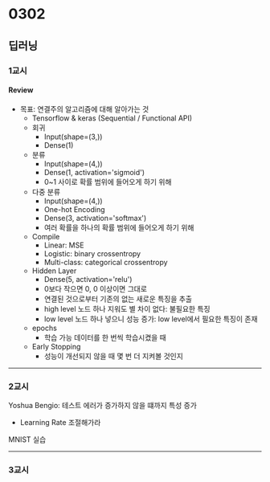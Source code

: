 # 0302
## 딥러닝
### 1교시
#### Review
- 목표: 연결주의 알고리즘에 대해 알아가는 것
    - Tensorflow & keras (Sequential / Functional API)
    - 회귀
        - Input(shape=(3,))
        - Dense(1)
    - 분류
        - Input(shape=(4,))
        - Dense(1, activation='sigmoid')
        - 0~1 사이로 확률 범위에 들어오게 하기 위해
    - 다중 분류
        - Input(shape=(4,))
        - One-hot Encoding
        - Dense(3, activation='softmax')
        - 여러 확률을 하나의 확률 범위에 들어오게 하기 위해
    - Compile
        - Linear: MSE
        - Logistic: binary crossentropy
        - Multi-class: categorical crossentropy
    - Hidden Layer
        - Dense(5, activation='relu')
        - 0보다 작으면 0, 0 이상이면 그대로
        - 연결된 것으로부터 기존의 없는 새로운 특징을 추출
        - high level 노드 하나 지워도 별 차이 없다: 불필요한 특징
        - low level 노드 하나 넣으니 성능 증가: low level에서 필요한 특징이 존재
    - epochs
        - 학습 가능 데이터를 한 번씩 학습시켰을 때
    - Early Stopping
        - 성능이 개선되지 않을 때 몇 번 더 지켜볼 것인지
---
### 2교시
Yoshua Bengio: 테스트 에러가 증가하지 않을 떄까지 특성 증가
- Learning Rate 조절해가라

MNIST 실습

---
### 3교시
